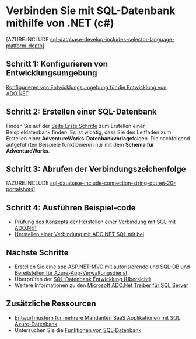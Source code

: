 <properties
    pageTitle="Verbinden mit SQL-Datenbank mithilfe von .NET (c#) | Microsoft Azure"
    description="Verwenden Sie der Code Stichprobe in dieser Kurzübersicht beginnen Sie mit eine moderne Anwendung mit c# erstellen, und durch eine leistungsfähige relationale Datenbank in der Cloud mit Azure SQL-Datenbank gesichert."
    services="sql-database"
    documentationCenter=""
    authors="tobbox"
    manager="jhubbard"
    editor=""/>

<tags
    ms.service="sql-database"
    ms.workload="drivers"
    ms.tgt_pltfrm="na"
    ms.devlang="dotnet"
    ms.topic="article"
    ms.date="06/16/2016"
    ms.author="tobiast"/>

# <a name="connect-to-sql-database-by-using-net-c"></a>Verbinden Sie mit SQL-Datenbank mithilfe von .NET (c#)

[AZURE.INCLUDE [sql-database-develop-includes-selector-language-platform-depth](../../includes/sql-database-develop-includes-selector-language-platform-depth.md)] 

## <a name="step-1--configure-development-environment"></a>Schritt 1: Konfigurieren von Entwicklungsumgebung

[Konfigurieren von Entwicklungsumgebung für die Entwicklung von ADO.NET](https://msdn.microsoft.com/library/mt718321.aspx)

## <a name="step-2-create-a-sql-database"></a>Schritt 2: Erstellen einer SQL-Datenbank

Finden Sie auf der [Seite Erste Schritte](sql-database-get-started.md) zum Erstellen einer Beispieldatenbank finden.  Es ist wichtig, dass Sie den Leitfaden zum Erstellen einer **AdventureWorks-Datenbankvorlage**folgen. Die nachfolgend aufgeführten Beispiele funktionieren nur mit dem **Schema für AdventureWorks**.  

## <a name="step-3--get-connection-string"></a>Schritt 3: Abrufen der Verbindungszeichenfolge

[AZURE.INCLUDE [sql-database-include-connection-string-dotnet-20-portalshots](../../includes/sql-database-include-connection-string-dotnet-20-portalshots.md)]

## <a name="step-4-run-sample-code"></a>Schritt 4: Ausführen Beispiel-code

* [Prüfung des Konzepts der Herstellen einer Verbindung mit SQL mit ADO.NET](https://msdn.microsoft.com/library/mt718320.aspx)
* [Herstellen einer Verbindung mit ADO.NET SQL mit bei](https://msdn.microsoft.com/library/mt703195.aspx)

## <a name="next-steps"></a>Nächste Schritte

* [Erstellen Sie eine app ASP.NET-MVC mit autorisierende und SQL-DB und Bereitstellen für Azure-App-Verwaltungsdienst]( ../app-service-web/web-sites-dotnet-deploy-aspnet-mvc-app-membership-oauth-sql-database.md)
* Überprüfen der [SQL-Datenbank Entwicklung (Übersicht)](sql-database-develop-overview.md)
* Weitere Informationen zu den [Microsoft ADO.Net Treiber für SQL Server](https://msdn.microsoft.com/library/mt657768.aspx)

## <a name="additional-resources"></a>Zusätzliche Ressourcen 

* [Entwurfmustern für mehrere Mandanten SaaS Applikationen mit SQL Azure-Datenbank](sql-database-design-patterns-multi-tenancy-saas-applications.md)
* Untersuchen Sie die [Funktionen von SQL-Datenbank](https://azure.microsoft.com/services/sql-database/)





